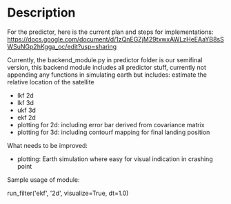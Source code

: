# Description
For the predictor, here is the current plan and steps for implementations: https://docs.google.com/document/d/1zQnEGZjM29txwxAWLzHeEAaYB8sSWSuNGp2hKgga_oc/edit?usp=sharing

Currently, the backend_module.py in predictor folder is our semifinal version, this backend module includes all predictor stuff, currently not appending any functions in simulating earth but includes:
estimate the relative location of the satellite
- lkf 2d
- lkf 3d
- ukf 3d
- ekf 2d
- plotting for 2d: including error bar derived from covariance matrix
- plotting for 3d: including contourf mapping for final landing position

What needs to be improved:
- plotting: Earth simulation where easy for visual indication in crashing point

Sample usage of module:

run_filter('ekf', '2d', visualize=True, dt=1.0)
